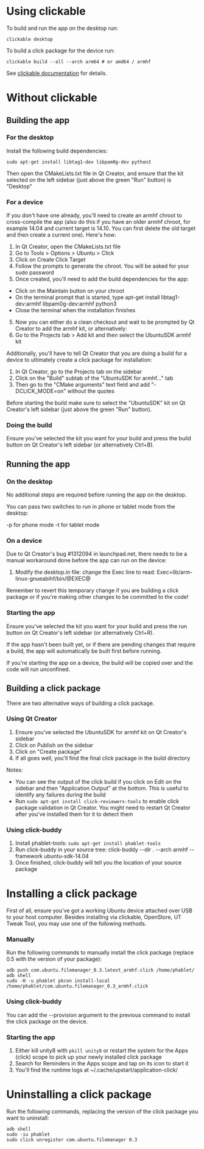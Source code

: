 # Using clickable
To build and run the app on the desktop run:

```
clickable desktop
```
To build a click package for the device run:

```
clickable build --all --arch arm64 # or amd64 / armhf
```

See [clickable documentation](http://clickable.bhdouglass.com/en/latest/) for details.

# Without clickable
## Building the app
### For the desktop

Install the following build dependencies:

    sudo apt-get install libtag1-dev libpam0g-dev python3

Then open the CMakeLists.txt file in Qt Creator, and ensure that the kit
selected on the left sidebar (just above the green "Run" button) is "Desktop"

### For a device

If you don't have one already, you'll need to create an armhf chroot to
cross-compile the app (also do this if you have an older armhf chroot, for
example 14.04 and current target is 14.10. You can first delete the old target
and then create a current one). Here's how:

1. In Qt Creator, open the CMakeLists.txt file
2. Go to Tools > Options > Ubuntu > Click
2. Click on Create Click Target
3. Follow the prompts to generate the chroot. You will be asked for your sudo
   password
4. Once created, you'll need to add the build dependencies for the app:
  - Click on the Maintain button on your chroot
  - On the terminal prompt that is started, type
    apt-get install libtag1-dev:armhf libpam0g-dev:armhf python3
  - Close the terminal when the installation finishes
5. Now you can either do a clean checkout and wait to be prompted by Qt Creator
   to add the armhf kit, or alternatively:
6. Go to the Projects tab > Add kit and then select the UbuntuSDK armhf kit

Additionally, you'll have to tell Qt Creator that you are doing a build for a
device to ultimately create a click package for installation:

1. In Qt Creator, go to the Projects tab on the sidebar
2. Click on the "Build" subtab of the "UbuntuSDK for armhf..." tab
3. Then go to the "CMake arguments" text field and add "-DCLICK_MODE=on"
   without the quotes

Before starting the build make sure to select the "UbuntuSDK" kit on Qt
Creator's left sidebar (just above the green "Run" button).

### Doing the build

Ensure you've selected the kit you want for your build and press the build
button on Qt Creator's left sidebar (or alternatively Ctrl+B).


## Running the app

### On the desktop

No additional steps are required before running the app on the desktop.

You can pass two switches to run in phone or tablet mode from the desktop:

-p for phone mode
-t for tablet mode


### On a device

Due to Qt Creator's bug #1312094 in launchpad.net, there needs to be a manual
workaround done before the app can run on the device:

1. Modify the desktop.in file: change the Exec line to read:
   Exec=lib/arm-linux-gnueabihf/bin/@EXEC@

Remember to revert this temporary change if you are building a click package or
if you're making other changes to be committed to the code!

### Starting the app

Ensure you've selected the kit you want for your build and press the run
button on Qt Creator's left sidebar (or alternatively Ctrl+R).

If the app hasn't been built yet, or if there are pending changes that require
a build, the app will automatically be built first before running.

If you're starting the app on a device, the build will be copied over and the
code will run unconfined.


## Building a click package

There are two alternative ways of building a click package.

### Using Qt Creator

1. Ensure you've selected the UbuntuSDK for armhf kit on Qt Creator's sidebar
2. Click on Publish on the sidebar
3. Click on "Create package"
4. If all goes well, you'll find the final click package in the build directory

Notes:
- You can see the output of the click build if you click on Edit on the sidebar
  and then "Application Output" at the bottom. This is useful to identify any
  failures during the build
- Run `sudo apt-get install click-reviewers-tools` to enable click package
  validation in Qt Creator. You might need to restart Qt Creator after you've
  installed them for it to detect them

### Using click-buddy

1. Install phablet-tools: `sudo apt-get install phablet-tools`
2. Run click-buddy in your source tree:
   click-buddy --dir . --arch armhf --framework ubuntu-sdk-14.04
3. Once finished, click-buddy will tell you the location of your source package


# Installing a click package

First of all, ensure you've got a working Ubuntu device attached over USB to
your host computer. Besides installing via clickable, OpenStore, UT Tweak
Tool, you may use one of the following methods.

### Manually

Run the following commands to manually install the click package (replace 0.5
with the version of your package):

    adb push com.ubuntu.filemanager_0.3.latest_armhf.click /home/phablet/
    adb shell
    sudo -H -u phablet pkcon install-local /home/phablet/com.ubuntu.filemanager_0.3_armhf.click

### Using click-buddy

You can add the --provision argument to the previous command to install the
click package on the device.

### Starting the app

1. Either kill unity8 with `pkill unity8` or restart the system for the Apps
   (click) scope to pick up your newly installed click package
2. Search for Reminders in the Apps scope and tap on its icon to start it
3. You'll find the runtime logs at ~/.cache/upstart/application-click/


# Uninstalling a click package

Run the following commands, replacing the version of the click package you want
to uninstall:

    adb shell
    sudo -iu phablet
    sudo click unregister com.ubuntu.filemanager 0.3
